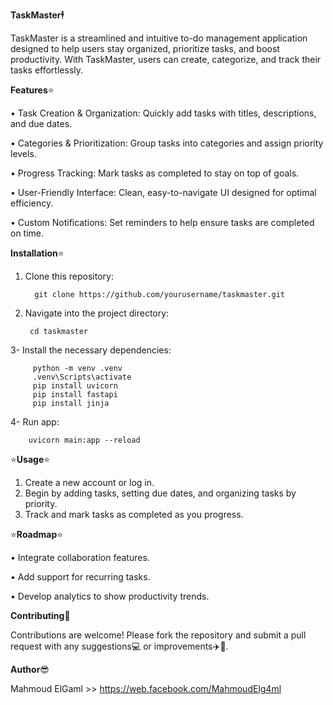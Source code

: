 **TaskMaster**🕴️

TaskMaster is a streamlined and intuitive to-do management application designed to help users stay organized, prioritize tasks, and boost productivity. With TaskMaster, users can create, categorize, and track their tasks effortlessly.


**Features**⭐

•	Task Creation & Organization: Quickly add tasks with titles, descriptions, and due dates.

•	Categories & Prioritization: Group tasks into categories and assign priority levels.

•	Progress Tracking: Mark tasks as completed to stay on top of goals.

•	User-Friendly Interface: Clean, easy-to-navigate UI designed for optimal efficiency.

•	Custom Notifications: Set reminders to help ensure tasks are completed on time.


**Installation**⭐

1.	Clone this repository:
   
          git clone https://github.com/yourusername/taskmaster.git

3.  Navigate into the project directory:
   
         cd taskmaster
    
3-  Install the necessary dependencies:

         python -m venv .venv
         .venv\Scripts\activate
         pip install uvicorn
         pip install fastapi
         pip install jinja

4- Run app:

        uvicorn main:app --reload

        
⭐**Usage**⭐

1.	Create a new account or log in.
2.	Begin by adding tasks, setting due dates, and organizing tasks by priority.
3.	Track and mark tasks as completed as you progress.


⭐**Roadmap**⭐

•	Integrate collaboration features.

•	Add support for recurring tasks.

•	Develop analytics to show productivity trends.


**Contributing**🧗

Contributions are welcome! Please fork the repository and submit a pull request with any suggestions💻 or improvements✈️🥇.

**Author**😎

Mahmoud ElGaml >> https://web.facebook.com/MahmoudElg4ml

